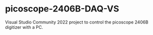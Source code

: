 # picoscope-2406B-DAQ-VS
Visual Studio Community 2022 project to control the picoscope 2406B digitizer with a PC. 
